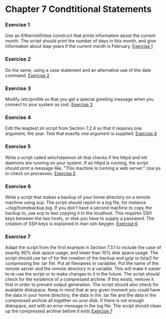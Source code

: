 # Chapter 7 Condtitional Statements
### Exercise 1
Use an if/then/elif/else construct that prints information about the current month. The script should print the number of days in this month, and give information about leap years if the current month is February. [Exercise 1](exercise7-5-1.sh)
### Exercise 2
Do the same, using a case statement and an alternative use of the date command. [Exercise 2](exercise7-5-2.sh)
### Exercise 3
Modify /etc/profile so that you get a special greeting message when you connect to your system as root. [Exercise 3](exercise7-5-3.sh)
### Exercise 4
Edit the leaptest.sh script from Section 7.2.4 so that it requires one argument, the year. Test that exactly one argument is supplied. [Exercise 4](exercise7-5-4.sh)
### Exercise 5
Write a script called whichdaemon.sh that checks if the httpd and init daemons are running on
 your system. If an httpd is running, the script should print a message like, "This machine is running a
 web server." Use ps to check on processes. [Exercise 5](exercise7-5-5.sh)
### Exercise 6
Write a script that makes a backup of your home directory on a remote machine using scp. The script should report in a log file, for instance ~/log/homebackup.log. If you don't have a second machine to copy the backup to, use scp to test copying it to the localhost. This requires SSH keys between the two hosts, or else you have to supply a password. The creation of SSH keys is explained in man ssh-keygen. [Exercise 6](exercise7-5-6.sh)
### Exercise 7
Adapt the script from the first example in Section 7.3.1 to include the case of exactly 90% disk space usage, and lower than 10% disk space usage.
 The script should use tar cf for the creation of the backup and gzip or bzip2 for compressing the .tar file. Put all filenames in variables. Put the name of the remote server and the remote directory in a variable. This will make it easier to re-use the script or to make changes to it in the future.
 The script should check for the existence of a compressed archive. If this exists, remove it first in order to prevent output generation.
 The script should also check for available diskspace. Keep in mind that at any given moment you could have the data in your home directory, the data in the .tar file and the data in the compressed archive all together on your disk. If there is not enough diskspace, exit with an error message in the
 log file. The script should clean up the compressed archive before it exits [Exercise 7](exercise7-5-7.sh)